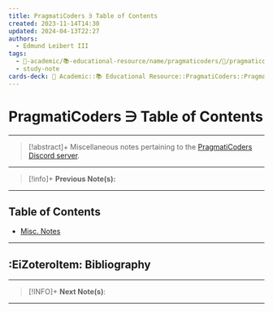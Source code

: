 ```yaml
---
title: PragmatiCoders ∋ Table of Contents
created: 2023-11-14T14:30
updated: 2024-04-13T22:27
authors:
  - Edmund Leibert III
tags:
  - 🔴-academic/📚-educational-resource/name/pragmaticoders/🔖/pragmaticoders-∋-table-of-contents
  - study-note
cards-deck: 🔴 Academic::📚 Educational Resource️::PragmatiCoders::PragmatiCoders ∋ Table of Contents
---
```


# PragmatiCoders ∋ Table of Contents

---

> [!abstract]+ 
> Miscellaneous notes pertaining to the [PragmatiCoders Discord server](https://discord.gg/xQwh3TP2).

---

> [!info]+ 
> **Previous Note(s):**
>

---

## Table of Contents
- [Misc. Notes](the-vault/src/🔴%20Academic/📚%20Educational%20Resource/PragmatiCoders/Misc.%20Notes.md)

---

## :EiZoteroItem: Bibliography

---

> [!INFO]+ 
> **Next Note(s)**:
> 

---
